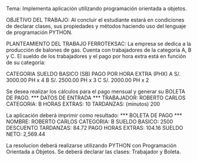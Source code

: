 Tema: Implementa aplicación utilizando programación orientada a objetos.

OBJETIVO DEL TRABAJO:
Al concluir el estudiante estará en condiciones de declarar clases, sus propiedades y métodos haciendo uso del lenguaje de programación PYTHON. 

PLANTEAMIENTO DEL TRABAJO FERROTEKSAC:
La empresa se dedica a la producción de balones de gas. Cuenta con trabajadores de la categoría A, B y C. El sueldo de los trabajadores y el pago por hora extra está en función de su categoría: 

CATEGORIA         SUELDO BASICO (SB)          PAGO POR HORA EXTRA (PHX)
    A                S/. 3000.00                        PH x 4
    B                S/. 2500.00                        PH x 3
    C                S/. 2000.00                        PH x 2

Se desea realizar los cálculos para el pago mensual y generar su BOLETA DE PAGO. 
*** DATOS DE ENTRADA *** 
TRABAJADOR:    ROBERTO CARLOS CATEGORIA: B 
HORAS EXTRAS:  10 
TARDANZAS:     (minutos) 200

La aplicación deberá imprimir como resultado: 
*** BOLETA DE PAGO *** 
NOMBRE:               ROBERTO CARLOS
CATEGORIA:            B
SUELDO BASICO:        2500
DESCUENTO TARDANZAS:  84.72
PAGO HORAS EXTRAS:    104.16
SUELDO NETO:          2,569.44 

La resolucion deberá realizarse utilizando PYTHON con Programación Orientada a Objetos. Se deberá declarar las clases: Trabajador y Boleta. 
